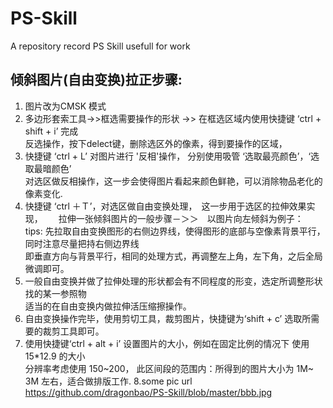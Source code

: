 # PS-Skill
A repository record PS Skill usefull for work
## 倾斜图片(自由变换)拉正步骤:  
1. 图片改为CMSK 模式
2. 多边形套索工具->>框选需要操作的形状 ->> 在框选区域内使用快捷键 ‘ctrl + shift + i’ 完成  
反选操作，按下delect键，删除选区外的像素，得到要操作的区域，
3. 快捷键 ‘ctrl  + L’ 对图片进行 '反相'操作， 分别使用吸管 ‘选取最亮颜色’，‘选取最暗颜色’   
对选区做反相操作，这一步会使得图片看起来颜色鲜艳，可以消除物品老化的像素变化.  
4. 快捷键 ‘ctrl ＋Ｔ’，对选区做自由变换处理，　这一步用于选区的拉伸效果实现，　　
拉伸一张倾斜图片的一般步骤－＞＞　以图片向左倾斜为例子：　　
tips: 先拉取自由变换图形的右侧边界线，使得图形的底部与空像素背景平行，同时注意尽量把持右侧边界线  
即垂直方向与背景平行，相同的处理方式，再调整左上角，左下角，之后全局微调即可。
5. 一般自由变换并做了拉伸处理的形状都会有不同程度的形变，选定所调整形状找的某一参照物  
适当的在自由变换内做拉伸活压缩擦操作。
6. 自由变换操作完毕，使用剪切工具，裁剪图片，快捷键为‘shift + c’ 选取所需要的裁剪工具即可。
7. 使用快捷键‘ctrl + alt + i’ 设置图片的大小，例如在固定比例的情况下 使用 15*12.9 的大小  
分辨率考虑使用 150~200， 此区间段的范围内：所得到的图片大小为 1M~ 3M 左右，适合做排版工作.
8.some pic url https://github.com/dragonbao/PS-Skill/blob/master/bbb.jpg

